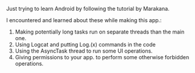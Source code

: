 Just trying to learn Android by following the tutorial by Marakana.

I encountered and learned about these while making this app.:

1. Making potentially long tasks run on separate threads than the main one.
2. Using Logcat and putting Log.(x) commands in the code
3. Using the AsyncTask thread to run some UI operations.
4. Giving permissions to your app. to perform some otherwise forbidden operations.
